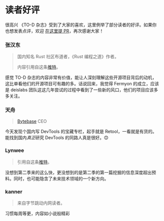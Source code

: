 
# 读者好评

<div class="prose lead">
很高兴 《TO-D 杂志》受到了大家的喜欢，这里例举了部分读者的好评。如果你也想发表点评，欢迎 <a href="https://github.com/zineland/2d2d/blob/main/pages/testimonial.md">在这里提 PR</a>，再次感谢大家！
</div>

### 张汉东

> 国内知名 Rust 社区布道者，《Rust 编程之道》作者。
>
> 内容引用自这条[推特](https://twitter.com/blackanger/status/1510260673041035264)。

感觉 TO-D 杂志的内容非常有价值，能让人深刻理解这些开源项目背后的动机，这比单看他们的开源项目可有趣的多。话说回来，我觉得 Fermyon 的成立，应该是 deislabs 团队这这几年尝试的过程中看到了一些新的风口，他们的项目应该多多关注。

### 天舟

> [Bytebase](https://bytebase.com) CEO

今天发现个国内写 DevTools 的宝藏专栏，起手就是 Retool，一看就是有货的。能找到国内*真正*研究 DevTools 的同路人真是很好。😊


### Lynwee

> 引用自这条[推特](https://twitter.com/lynweehou/status/1510312342441013250)。

没想到第二季来的这么快，更没想到的是第二季的第一篇挖掘的信息深度超出预料。同时，也可能隐含了未来技术领域的一个新方向。

### kanner

> 来自字节跳动内网读者。

习惯每周等更，内容如小说般精彩